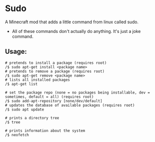 # Sudo

A Minecraft mod that adds a little command from linux called sudo.

* All of these commands don't actually do anything. It's just a joke command.

## Usage:
```
# pretends to install a package (requires root)
/$ sudo apt-get install <package name>
# pretends to remove a package (requires root)
/$ sudo apt-get remove <package name>
# lists all installed packages
/$ apt-get list

# set the package repo (none = no packages being installable, dev = sometimes, default = all) (requires root)
/$ sudo add-apt-repository [none/dev/default]
# updates the database of available packages (requires root)
/$ sudo apt update

# prints a directory tree
/$ tree

# prints information about the system
/$ neofetch
```
 